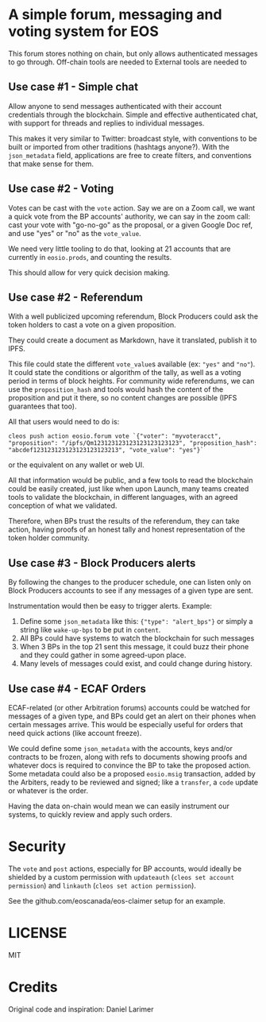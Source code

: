 A simple forum, messaging and voting system for EOS
===================================================

This forum stores nothing on chain, but only allows authenticated
messages to go through.  Off-chain tools are needed to External tools are needed to

Use case #1 - Simple chat
-------------------------

Allow anyone to send messages authenticated with their account
credentials through the blockchain. Simple and effective authenticated
chat, with support for threads and replies to individual messages.

This makes it very similar to Twitter: broadcast style, with
conventions to be built or imported from other traditions (hashtags
anyone?). With the `json_metadata` field, applications are free to
create filters, and conventions that make sense for them.


Use case #2 - Voting
--------------------

Votes can be cast with the `vote` action. Say we are on a Zoom call,
we want a quick vote from the BP accounts' authority, we can say in
the zoom call: cast your vote with "go-no-go" as the proposal, or a
given Google Doc ref, and use "yes" or "no" as the `vote_value`.

We need very little tooling to do that, looking at 21 accounts that
are currently in `eosio.prods`, and counting the results.

This should allow for very quick decision making.


Use case #2 - Referendum
------------------------

With a well publicized upcoming referendum, Block Producers could ask
the token holders to cast a vote on a given proposition.

They could create a document as Markdown, have it translated, publish
it to IPFS.

This file could state the different `vote_value`s available (ex:
`"yes"` and `"no"`).  It could state the conditions or algorithm of
the tally, as well as a voting period in terms of block heights. For
community wide referendums, we can use the `proposition_hash` and
tools would hash the content of the proposition and put it there, so
no content changes are possible (IPFS guarantees that too).

All that users would need to do is:

```
cleos push action eosio.forum vote `{"voter": "myvoteracct", "proposition": "/ipfs/Qm123123123123123123123123", "proposition_hash": "abcdef123123123123123123123213", "vote_value": "yes"}`
```

or the equivalent on any wallet or web UI.

All that information would be public, and a few tools to read the
blockchain could be easily created, just like when upon Launch, many
teams created tools to validate the blockchain, in different
languages, with an agreed conception of what we validated.

Therefore, when BPs trust the results of the referendum, they can take
action, having proofs of an honest tally and honest representation of
the token holder community.



Use case #3 - Block Producers alerts
------------------------------------

By following the changes to the producer schedule, one can listen only
on Block Producers accounts to see if any messages of a given type are
sent.

Instrumentation would then be easy to trigger alerts. Example:

1. Define some `json_metadata` like this: `{"type": "alert_bps"}` or simply a string like `wake-up-bps` to be put in `content`.
2. All BPs could have systems to watch the blockchain for such messages
3. When 3 BPs in the top 21 sent this message, it could buzz their phone and they could gather in some agreed-upon place.
4. Many levels of messages could exist, and could change during history.


Use case #4 - ECAF Orders
-------------------------

ECAF-related (or other Arbitration forums) accounts could be watched
for messages of a given type, and BPs could get an alert on their
phones when certain messages arrive. This would be especially useful
for orders that need quick actions (like account freeze).

We could define some `json_metadata` with the accounts, keys and/or
contracts to be frozen, along with refs to documents showing proofs
and whatever docs is required to convince the BP to take the proposed
action.  Some metadata could also be a proposed `eosio.msig`
transaction, added by the Arbiters, ready to be reviewed and signed;
like a `transfer`, a `code` update or whatever is the order.

Having the data on-chain would mean we can easily instrument our
systems, to quickly review and apply such orders.



Security
========

The `vote` and `post` actions, especially for BP accounts, would
ideally be shielded by a custom permission with `updateauth` (`cleos
set account permission`) and `linkauth` (`cleos set action
permission`).

See the github.com/eoscanada/eos-claimer setup for an example.




LICENSE
=======

MIT


Credits
=======

Original code and inspiration: Daniel Larimer
